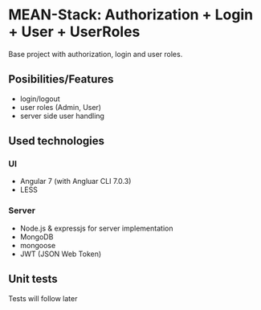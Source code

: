 # MEAN-Stack: Authorization + Login + User + UserRoles

Base project with authorization, login and user roles.

## Posibilities/Features

* login/logout
* user roles (Admin, User)
* server side user handling

## Used technologies

### UI

* Angular 7 (with Angluar CLI 7.0.3)
* LESS

### Server

* Node.js & expressjs for server implementation
* MongoDB
* mongoose
* JWT (JSON Web Token)

## Unit tests

Tests will follow later
